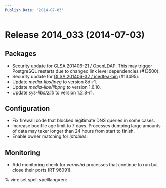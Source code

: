 ```yaml
---
Publish Date: '2014-07-03'
---
```


# Release 2014_033 (2014-07-03)

## Packages

- Security update for [GLSA 201406-21 / OpenLDAP](http://www.gentoo.org/security/en/glsa/glsa-201406-36.xml).
  This may trigger PostgreSQL restarts due to changed link level dependencies
  (#13500).
- Security update for [GLSA 201406-32 / icedtea-bin](http://www.gentoo.org/security/en/glsa/glsa-201406-32.xml) (#13495).
- Update *media-libs/jpeg* to version 8d-r1.
- Update *media-libs/libpng* to version 1.6.10.
- Update *sys-libs/zlib* to version 1.2.8-r1.

## Configuration

- Fix firewall code that blocked legitimate DNS queries in some cases.
- Increase box file age limit to 7 days. Processes dumping large amounts of
  data may taker longer than 24 hours from start to finish.
- Enable owner matching for *iptables*.

## Monitoring

- Add monitoring check for *varnishd* processes that continue to run but close
  their ports (RT 96091).

% vim: set spell spelllang=en:
